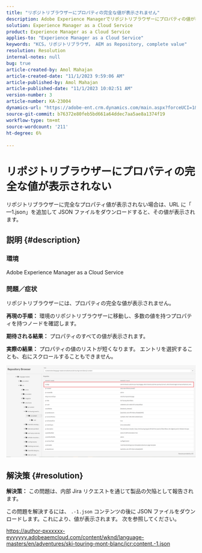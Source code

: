 ```yaml
---
title: "リポジトリブラウザーにプロパティの完全な値が表示されません"
description: Adobe Experience Managerでリポジトリブラウザーにプロパティの値が表示されない問題を修正する方法を説明します。 URL に「 —1.json」を追加します。
solution: Experience Manager as a Cloud Service
product: Experience Manager as a Cloud Service
applies-to: "Experience Manager as a Cloud Service"
keywords: "KCS，リポジトリブラウザ， AEM as Repository, complete value"
resolution: Resolution
internal-notes: null
bug: true
article-created-by: Amol Mahajan
article-created-date: "11/1/2023 9:59:06 AM"
article-published-by: Amol Mahajan
article-published-date: "11/1/2023 10:02:51 AM"
version-number: 3
article-number: KA-23004
dynamics-url: "https://adobe-ent.crm.dynamics.com/main.aspx?forceUCI=1&pagetype=entityrecord&etn=knowledgearticle&id=a7d66748-9d78-ee11-8179-6045bd0065b6"
source-git-commit: b76372e80feb5bd661a64ddec7aa5ae8a1374f19
workflow-type: tm+mt
source-wordcount: '211'
ht-degree: 6%

---
```


# リポジトリブラウザーにプロパティの完全な値が表示されない


リポジトリブラウザーに完全なプロパティ値が表示されない場合は、URL に「 —1.json」を追加して JSON ファイルをダウンロードすると、その値が表示されます。

## 説明 {#description}


### <b>環境</b>

Adobe Experience Manager as a Cloud Service



### <b>問題／症状</b>

リポジトリブラウザーには、プロパティの完全な値が表示されません。

<b>再現の手順：</b> 環境のリポジトリブラウザーに移動し、多数の値を持つプロパティを持つノードを確認します。

<b>期待される結果：</b> プロパティのすべての値が表示されます。

<b>実際の結果：</b> プロパティの値のリストが短くなります。 エントリを選択することも、右にスクロールすることもできません。



![](assets/05df7e78-ff6b-ee11-8df0-6045bd006e5a.png)


## 解決策 {#resolution}

<b>解決策：</b>
この問題は、内部 Jira リクエストを通じて製品の欠陥として報告されます。

この問題を解決するには、 `.-1.json` コンテンツの後に JSON ファイルをダウンロードします。これにより、値が表示されます。 次を参照してください。

https://author-pxxxxxx-eyyyyyy.adobeaemcloud.com/content/wknd/language-masters/en/adventures/ski-touring-mont-blanc/jcr:content.-1.json
